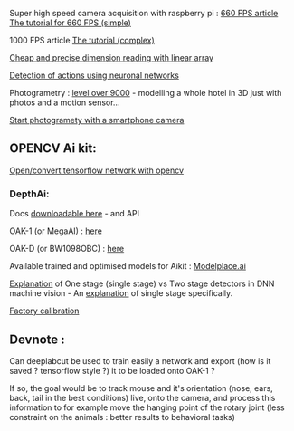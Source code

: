 Super high speed camera acquisition with raspberry pi : [660 FPS article](https://hackaday.com/2019/08/10/660-fps-raspberry-pi-video-captures-the-moment-in-extreme-slo-mo/) [The tutorial for 660 FPS (simple)](https://blog.robertelder.org/recording-660-fps-on-raspberry-pi-camera/)

1000 FPS article [The tutorial (complex)](https://www.circuitvalley.com/2020/02/imx219-camera-mipi-csi-receiver-fpga-lattice-raspberry-pi-camera.html)



[Cheap and precise dimension reading with linear array](https://pdf.sciencedirectassets.com/270703/1-s2.0-S2210784312X00020/1-s2.0-S2210784314000047/main.pdf?X-Amz-Security-Token=IQoJb3JpZ2luX2VjEJP%2F%2F%2F%2F%2F%2F%2F%2F%2F%2FwEaCXVzLWVhc3QtMSJHMEUCIHzlGxEfOKRSF4fiETY4k9rkSc9vzGD6uXCE0hla8cZZAiEApyVs3bIFSuLOtOOzzcfydEGv%2BO8eZ9zZFYBnh%2BTTSy8qvQMIvP%2F%2F%2F%2F%2F%2F%2F%2F%2F%2FARADGgwwNTkwMDM1NDY4NjUiDGwFoDBUJhaerfzHhCqRA%2F0va2%2FUTIoPPIFbp871eQ95%2FCkzNevTtiz3YdnqW3lilSaUKE1xzD0IYK%2BOXcNy8T7%2BiEQlowf8FTfKjlvMeePbt0UJUmcuBGhEp7%2Bn6rPcZcSrZ8Z%2FwnJQarlqswoCWrJb0iR1jvggIBMd3JSfp4jikoQVJN0JZf%2BKFpsUvASpXEfM2HukryvRoXoXk66C8xBdcXAlNeESTaMOkdd2I8KY%2F37Wo4u3jYyrtiy4UbbnFSYVcJZMorWH6ap8G97GUnxB3bWg4Q3zWB9Wg9j%2FiFAFYKVkVGcGDFzsP%2FOmSAMWP9wK5zJIUTaqoLhH%2F9x1nBfZfQ6WsNbAScD2kdbBZHrP8r85UbV0e5jFiTBi6yFSWajKm4TDZjhe4NBayGNmRWSb7CovRo32el%2FQ%2FftFKzpz1Fv3SgtqBN%2FsYGlkMNsJhOb9%2F6ok59HKbKSaESLty%2BJnZR%2FwcSfjfipPcBI9EIHqZQbJhld6udO8xlYsJ1zGCsdIKPP68hw9ps0TKm55fQpUDczji1IlMSkN4cV%2FBqzsMJ6psoIGOusBYqoieFcD%2BroE8EqB6ki4V%2FZ16lM0ACMhX%2FVr6p3EbbJzAPs8WVwJrP6WbNTHrlGoboZ4W%2B7Mrj9tV7s65lZnkAFWxUgw07NNcNNOc4JJciMJqnrcwGZmmPplhYoWNeZY%2F5kzs2yEtY5nyv6H00VP%2Flsgm6eu9CaL1QbuhCoKh%2BY9X5iXJX%2BwJapf%2BMR6LaA3sU8CsZX50ZpjKyLnjmEw9lHqv3DwH62QauqPJOSpc%2BEVT5L7RjhJDl8IsR5gcio48COCaHnbZey03EIUxspHUVK8mTnMGFwM9AYlUCPBt0zPogBVtxlEZ3KHBg%3D%3D&X-Amz-Algorithm=AWS4-HMAC-SHA256&X-Amz-Date=20210313T114335Z&X-Amz-SignedHeaders=host&X-Amz-Expires=300&X-Amz-Credential=ASIAQ3PHCVTYY3GWARMA%2F20210313%2Fus-east-1%2Fs3%2Faws4_request&X-Amz-Signature=82e522d607f45c3830d1401cb88f2d44f6a1f7e22829ad1041ddb741ac513dd5&hash=b4a39dbb6939e4b2f4b3ac16881c11edc23f860a644b3718abd48dbc8058dd8b&host=68042c943591013ac2b2430a89b270f6af2c76d8dfd086a07176afe7c76c2c61&pii=S2210784314000047&tid=spdf-d3e72dc7-cc20-41bc-96cd-d984828ce3c0&sid=8daae86a32ff4145b419139600e34a6cd03egxrqb&type=client)



[Detection of actions using neuronal networks](https://dzone.com/articles/action-detection-using-deep-neural-networks-proble)



Photogrametry : [level over 9000](https://www.spar3d.com/blogs/the-other-dimension/spectacular-photogrammetry/) - modelling a whole hotel in 3D just with photos and a motion sensor...

[Start photogramety with a smartphone camera](https://www.spar3d.com/blogs/the-other-dimension/spectacular-photogrammetry/)





## OPENCV Ai kit:

[Open/convert tensorflow network with opencv](https://jeanvitor.com/tensorflow-object-detecion-opencv/)

### DepthAi:

Docs [downloadable here](https://docs.luxonis.com/en/latest/) - and API 

OAK-1 (or MegaAI) : [here](https://docs.luxonis.com/en/gen2/pages/products/bw1093/) 

OAK-D (or BW1098OBC) : [here](https://docs.luxonis.com/en/gen2/pages/products/bw1098obc/) 



Available trained and optimised models for Aikit : [Modelplace.ai](https://modelplace.ai/?oak=true)



[Explanation](https://www.reddit.com/r/MachineLearning/comments/e9nm6b/d_what_is_the_definition_of_onestage_vs_twostage/) of One stage (single stage) vs Two stage detectors in DNN machine vision - An [explanation](https://www.jeremyjordan.me/object-detection-one-stage/) of single stage specifically.

[Factory calibration](https://github.com/luxonis/Factory-calibration-DepthAI)

## Devnote : 

Can deeplabcut be used to train easily a network and export (how is it saved ? tensorflow style ?) it to be loaded onto OAK-1 ?

If so, the goal would be to track mouse and it's orientation (nose, ears, back, tail in the best conditions) live, onto the camera, and process this information to for example move the hanging point of the rotary joint (less constraint on the animals : better results to behavioral tasks)

